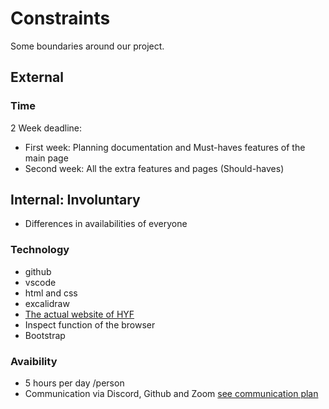 # Constraints

Some boundaries around our project.

## External

### Time

2 Week deadline:

- First week: Planning documentation and Must-haves features of the main page
- Second week: All the extra features and pages (Should-haves)

## Internal: Involuntary

- Differences in availabilities of everyone

### Technology

- github
- vscode
- html and css
- excalidraw
- [The actual website of HYF](https://hackyourfuture.be/)
- Inspect function of the browser
- Bootstrap

### Avaibility

- 5 hours per day /person
- Communication via Discord, Github and Zoom
  [see communication plan](https://github.com/lab-brussels-1/HYF-redesign-group-2/blob/constraints/planning/communication-plan.md)
